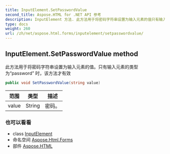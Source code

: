 ```yaml
---
title: InputElement.SetPasswordValue
second_title: Aspose.HTML for .NET API 参考
description: InputElement 方法. 此方法用于将密码字符串设置为输入元素的值只有输入元素的类型为password 时该方法才有效
type: docs
weight: 260
url: /zh/net/aspose.html.forms/inputelement/setpasswordvalue/
---
```

## InputElement.SetPasswordValue method

此方法用于将密码字符串设置为输入元素的值。只有输入元素的类型为“password” 时，该方法才有效

```csharp
public void SetPasswordValue(string value)
```

| 范围 | 类型 | 描述 |
| --- | --- | --- |
| value | String | 密码。 |

### 也可以看看

* class [InputElement](../)
* 命名空间 [Aspose.Html.Forms](../../inputelement/)
* 部件 [Aspose.HTML](../../../)


